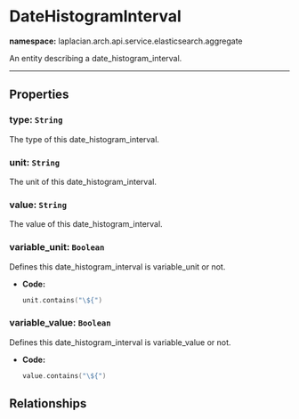 # **DateHistogramInterval**
**namespace:** laplacian.arch.api.service.elasticsearch.aggregate

An entity describing a date_histogram_interval.



---

## Properties

### type: `String`
The type of this date_histogram_interval.

### unit: `String`
The unit of this date_histogram_interval.

### value: `String`
The value of this date_histogram_interval.

### variable_unit: `Boolean`
Defines this date_histogram_interval is variable_unit or not.
- **Code:**
  ```kotlin
  unit.contains("\${")
  ```

### variable_value: `Boolean`
Defines this date_histogram_interval is variable_value or not.
- **Code:**
  ```kotlin
  value.contains("\${")
  ```

## Relationships